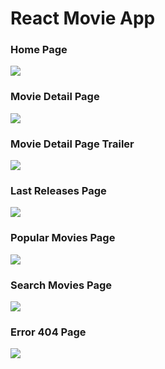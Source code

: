 # React Movie App

### Home Page
![](https://res.cloudinary.com/cloudfrancisco/image/upload/v1615321835/Apps%20de%20React%20Js/homepage_wvjnfi.png)

### Movie Detail Page
![](https://res.cloudinary.com/cloudfrancisco/image/upload/v1615321837/Apps%20de%20React%20Js/MovieDetail_ipkzzl.png)

### Movie Detail Page Trailer
![](https://res.cloudinary.com/cloudfrancisco/image/upload/v1615321836/Apps%20de%20React%20Js/MovieDetailVideo_kxr1lh.png)

### Last Releases Page
![](https://res.cloudinary.com/cloudfrancisco/image/upload/v1615497825/Apps%20de%20React%20Js/ultimosLazamientos_lluhgz.png)

### Popular Movies Page
![](https://res.cloudinary.com/cloudfrancisco/image/upload/v1615497825/Apps%20de%20React%20Js/populares_mws51g.png)

### Search Movies Page
![](https://res.cloudinary.com/cloudfrancisco/image/upload/v1615505449/Apps%20de%20React%20Js/searchPahe_gp2kyc.png)

### Error 404 Page
![](https://res.cloudinary.com/cloudfrancisco/image/upload/v1615498616/Apps%20de%20React%20Js/error_zqpryh.png)
